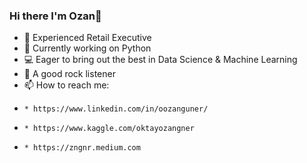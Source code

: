 ### Hi there I'm Ozan👋


- 💼 Experienced Retail Executive 
- 🔭 Currently working on Python
- 💻 Eager to bring out the best in Data Science & Machine Learning
- 🎸 A good rock listener
- 📫 How to reach me:
-     * https://www.linkedin.com/in/oozanguner/
-     * https://www.kaggle.com/oktayozangner
-     * https://zngnr.medium.com
